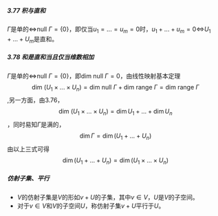 ##### 3.77 积与直和

$\Gamma$是单的$\Leftrightarrow$$\text{null }\Gamma=\{0\}$，即仅当$u_1=...=u_m=0$时，$u_1+...+u_m=0$$\Leftrightarrow$$U_1+...+U_m$是直和。

##### 3.78 和是直和当且仅当维数相加

$\Gamma$是单的$\Leftrightarrow$$\text{null }\Gamma=\{0\}$，即$\text{dim null } \Gamma=0$，由线性映射基本定理
$$
\begin{equation}
\text{dim }(U_1\times...\times U_n)=\text{dim null }\Gamma+\text{dim range }\Gamma=\text{dim range }\Gamma
\end{equation}
$$
,另一方面，由3.76，
$$
\text{dim }(U_1\times ...\times U_n)=\dim U_1+...+\dim U_n
$$
，同时易知$\Gamma$是满的，
$$
\dim \Gamma=\dim(U_1+...+U_n)
$$
由以上三式可得
$$
\dim(U_1+...+U_n)=\dim(U_1\times...\times U_n)
$$

##### 仿射子集、平行

* $V$的仿射子集是$V$的形如$v+U$的子集，其中$v\in V$，$U$是$V$的子空间。
* 对于$v\in V$和$V$的子空间$U$，称仿射子集$v+U$平行于$U$。 